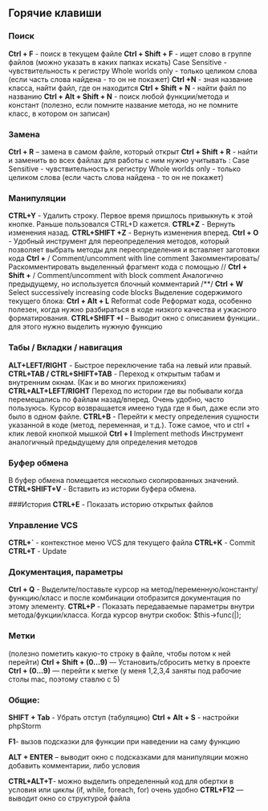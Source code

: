 

## Горячие клавиши ##
### Поиск ###
**Ctrl + F** -  поиск в текущем файле
**Ctrl + Shift + F** - ищет слово в группе файлов (можно указать в каких папках искать)
Case Sensitive - чувствительность к регистру
Whole worlds only - только целиком слова (если часть слова найдена - то он не покажет)
**Ctrl +N** - зная название класса, найти файл, где он находится
**Ctrl + Shift + N** - найти файл по названию
**Ctrl + Alt + Shift + N**  -  поиск любой функции/метода и констант (полезно, если помните название метода, но не помните класс, в котором он записан)


### Замена 
**Ctrl + R** – замена в самом файле, который открыт
**Ctrl + Shift + R** - найти и заменить во всех файлах для работы с ним нужно учитывать :
Case Sensitive - чувствительность к регистру
Whole worlds only - только целиком слова (если часть слова найдена - то он не покажет)

### Манипуляции 
**CTRL+Y** - Удалить строку. Первое время пришлось привыкнуть к этой кнопке. Раньше пользовался CTRL+D кажется.
**CTRL+Z** - Вернуть изменения назад.
**CTRL+SHIFT +Z** - Вернуть изменения вперед.
**Ctrl + O**  - Удобный инструмент для переопределения методов, который позволяет выбрать методы для переопределения и вставляет заготовки кода
**Ctrl +** / Comment/uncomment with line comment Закомментировать/Раскомментировать выделенный фрагмент кода с помощью //
**Ctrl + Shift +** / Comment/uncomment with block comment  Аналогично предыдущему, но используется блочный комментарий /**/
**Ctrl + W** Select successively increasing code blocks  Выделение содержимого текущего блока:
**Ctrl + Alt + L** Reformat code  Реформат кода, особенно полезен, когда нужно разбираться в коде низкого качества и ужасного форматирования.
**CTRL+SHIFT +I** – Выводит окно с описанием функции..
для этого нужно выделить нужную функцию

### Табы / Вкладки / навигация  
**ALT+LEFT/RIGHT** - Быстрое переключение таба на левый или правый.
**CTRL+TAB / CTRL+SHIFT+TAB** - Переход к открытым табам и внутренним окнам. (Как и во многих приложениях)
**CTRL+ALT+LEFT/RIGHT** Переход по истории где вы побывали когда перемещались по файлам назад/вперед. Очень удобно, часто пользуюсь. Курсор возвращается имеено туда где я был, даже если это было в одном файле.
**CTRL+B** - Перейти к месту определения сущности указанной в коде (метод, переменная, и т.д.). Тоже самое, что и ctrl + клик левой кнопкой мышкой
**Ctrl + I** Implement methods  Инструмент аналогичный предыдущему для определения методов

### Буфер обмена 
В буфер обмена помещается несколько скопированных значений.
**CTRL+SHIFT+V** - Вставить из истории буфера обмена.

###История 
**CTRL+E** - Показать историю открытых файлов

### Управление VCS  
**CTRL+`** - контекстное меню VCS для текущего файла
**CTRL+K** - Commit
**CTRL+T** - Update


### Документация, параметры 
**Ctrl + Q** - Выделите/поставьте курсор на метод/переменную/константу/функцию/класс и после комбинации отобразится документация по этому элементу.
**CTRL+P** - Показать передаваемые параметры внутри метода/фукции/класса. Когда курсор внутри скобок: $this->func(|);


### Метки 
(полезно пометить какую-то строку в файле, чтобы потом к ней перейти)
**Ctrl + Shift + (0...9)** — Установить/сбросить метку в проекте
**Ctrl + (0...9)** — перейти к метке (у меня 1,2,3,4 заняты под рабочие столы mac, поэтому ставлю с 5)

### Общие:  
**SHIFT + Tab** - Убрать отступ (табуляцию)
**Ctrl + Alt + S** - настройки phpStorm


**F1**- вызов подсказки для функции при наведении на саму функцию


**ALT + ENTER** – выводит окно с подсказками для манипуляции можно добавить комментарии, либо условия 


**CTRL+ALT+T**- можно выделить определенный код для обертки в условия или циклы (if, while, foreach, for) очень удобно
**CTRL+F12** — выводит  окно со структурой файла


